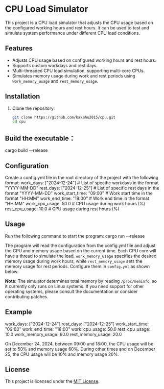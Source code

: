 # CPU Load Simulator

This project is a CPU load simulator that adjusts the CPU usage based on the configured working hours and rest hours. It can be used to test and simulate system performance under different CPU load conditions.

## Features

- Adjusts CPU usage based on configured working hours and rest hours.
- Supports custom workdays and rest days.
- Multi-threaded CPU load simulation, supporting multi-core CPUs.
- Simulates memory usage during work and rest periods using `work_memory_usage` and `rest_memory_usage`.

## Installation

1. Clone the repository:
   ```bash
   git clone https://github.com/kakahu2015/cpu.git
   cd cpu
   ```

## Build the executable：
   cargo build --release

## Configuration
Create a config.yml file in the root directory of the project with the following format:
work_days: ["2024-12-24"]         # List of specific workdays in the format "YYYY-MM-DD"
rest_days: ["2024-12-25"]         # List of specific rest days in the format "YYYY-MM-DD"
work_start_time: "09:00"          # Work start time in the format "HH:MM"
work_end_time: "18:00"            # Work end time in the format "HH:MM"
work_cpu_usage: 50.0              # CPU usage during work hours (%)
rest_cpu_usage: 10.0              # CPU usage during rest hours (%)

## Usage
Run the following command to start the program:
cargo run --release

The program will read the configuration from the config.yml file and adjust the CPU and memory usage based on the current time. Each CPU core will have a thread to simulate the load.
`work_memory_usage` specifies the desired memory usage during work hours, while `rest_memory_usage` sets the memory usage for rest periods. Configure them in `config.yml` as shown below:

**Note:** The simulator determines total memory by reading `/proc/meminfo`, so it currently only runs on Linux systems. If you need support for other operating systems, please consult the documentation or consider contributing patches.


## Example
work_days: ["2024-12-24"]
rest_days: ["2024-12-25"]
work_start_time: "09:00"
work_end_time: "18:00"
work_cpu_usage: 50.0
rest_cpu_usage: 10.0
work_memory_usage: 60.0
rest_memory_usage: 20.0

On December 24, 2024, between 09:00 and 18:00, the CPU usage will be set to 50% and memory usage 60%. During other times and on December 25, the CPU usage will be 10% and memory usage 20%.

## License
This project is licensed under the [MIT License](LICENSE).
